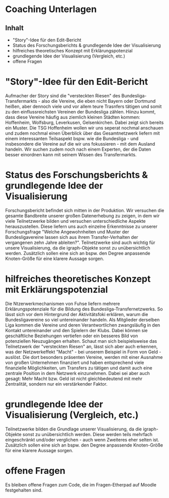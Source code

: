 # Coaching Unterlagen #

## Inhalt
- "Story"-Idee für den Edit-Bericht
- Status des Forschungsberichts & grundlegende Idee der Visualisierung
- hilfreiches theoretisches Konzept mit Erklärungspotenzial
- grundlegende Idee der Visualisierung (Vergleich, etc.)
- offene Fragen

# "Story"-Idee für den Edit-Bericht

Aufmacher der Story sind die "versteckten Riesen" des Bundesliga-Transfermarkts - also die Vereine, die eben nicht Bayern oder Dortmund heißen, aber dennoch viele und vor allem teure Trasnfers tätigen und somit zu den einflussreichsten Vereinen der Bundesliga zählen. Hiinzu kommt, dass diese Vereine häufig aus ziemlich kleinen Städten kommen: Hoffenheim, Wolfsburg, Leverkusen, Gelsenkirchen. Dabei zeigt sich bereits ein Muster. Die TSG Hoffenheim wollen wir uns seperat nochmal anschauen und zudem nochmal einen Überblick über das Gesamtnetzwerk liefern mit einem interessanten Teilsaspekt bspw. wie die Bundesliga - und insbesondere die Vereine auf die wir uns fokussieren - mit dem Ausland handeln. Wir suchen zudem noch nach einem Experten, der die Daten besser einordnen kann mit seinem Wissen des Transfermarkts. 

# Status des Forschungsberichts & grundlegende Idee der Visualisierung

Forschungsbericht befindet sich mitten in der Produktion. Wir versuchen die gesamte Bandbreite unserer großen Datenerhebung zu zeigen, in dem wir viele Teilnetzwerke bilden und versuchen unterschiedliche Aspekte herauszustellen. Diese liefern uns auch einzelne Erkenntnisse zu unserer Forschungsfrage "Welche Angewohnheiten und Muster der Bundesligavereine lassen sich aus ihrem Transfer-Verhalten der vergangenen zehn Jahre ableiten?". Teilnetzwerke sind auch wichtig für unsere Visualisierung, da die igraph-Objekte sonst zu unübersichtlich werden. Zusätzlich sollen eine sich an bspw. den Degree anpassende Knoten-Größe für eine klarere Aussage sorgen. 

# hilfreiches theoretisches Konzept mit Erklärungspotenzial

Die Ntzerwerkmechanismen von Fuhse liefern mehrere Erklärungspotenziale für die Bildung des Bundesliga-Transfernetzwerks. So lässt sich vor dem Hintergrund der Aktivitätsfoki erklären, warum die Bundesligavereine so viel untereinander handeln. Als Mitglieder derselben Liga kommen die Vereine und deren Verantwortlichen zwangsläufig in den Kontakt untereinander und den Spielern der Klubs. Dabei können sie geschäftliche Beziehungen vertiefen oder ein besseres Bild von potenziellen Neuzugängen erhalten. Schaut man sich beispielsweise das Teilnetzwerk der "versteckten Riesen" an, lässt sich aber auch erkennen, was der Netzwerkeffekt "Macht" - bei unserem Beispiel in Form von Geld - auslöst. Die dort besonders präsenten Vereine, werden mit einer Ausnahme von großen Unternehmen finanziert und haben entsprechend viele finanzielle Möglichkeiten, um Transfers zu tätigen und damit auch eine zentrale Position in dem Netzwerk einzunehmen. Dabei sei aber auch gesagt: Mehr Macht bzw. Geld ist nicht gleichbedeutend mit mehr Zentralität, sondern nur ein verstärkender Faktor.

# grundlegende Idee der Visualisierung (Vergleich, etc.)

Teilnetzwerke bilden die Grundlage unserer Visualisierung, da die igraph-Objekte sonst zu unübersichtlich werden. Diese werden teils mehrfach eingeschränkt und/oder verglichen - auch wenn Zweiteres eher selten ist. Zusätzlich sollen eine sich an bspw. den Degree anpassende Knoten-Größe für eine klarere Aussage sorgen. 

# offene Fragen

Es bleiben offene Fragen zum Code, die im Fragen-Etherpad auf Moodle festgehalten sind.

##
